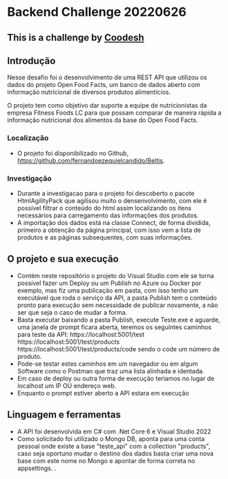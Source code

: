 # Backend Challenge 20220626  
## This is a challenge by [Coodesh](https://coodesh.com/)


## Introdução

Nesse desafio foi o desenvolvimento de uma REST API que utilizou os dados do projeto Open Food Facts, um banco de dados aberto com informação nutricional de diversos produtos alimentícios.

O projeto tem como objetivo dar suporte a equipe de nutricionistas da empresa Fitness Foods LC para que possam comparar de maneira rápida a informação nutricional dos alimentos da base do Open Food Facts.

### Localização 
 
- O projeto foi disponibilizado no Github, https://github.com/fernandoezequielcandido/Beltis.

### Investigação

- Durante a investigacao para o projeto foi descoberto o pacote HtmlAgilityPack que agilisou muito o densenvolvimento, com ele é possível filtrar o conteúdo do html assim localizando os itens necessários para carregamento das informações dos produtos.
- A importação dos dados está na classe Connect, de forma dividida, primeiro a obtenção da página principal, com isso vem a lista de produtos e as páginas subsequentes, com suas informações. 
## O projeto e sua execução

- Contém neste repositório o projeto do Visual Studio com ele se torna possível fazer um Deploy ou um Publish no Azure ou Docker por exemplo, mas fiz uma publicação em pasta, com isso tenho um executável que roda o serviço da API, a pasta Publish tem o conteúdo pronto para execução sem necessidade de publicar novamente, a não ser que seja o caso de mudar a forma. 
- Basta executar baixando a pasta Publish, execute Teste.exe e aguarde, uma janela de prompt ficara aberta, teremos os seguintes caminhos para teste da API:
https://localhost:5001/test
https://localhost:5001/test/products
https://localhost:5001/test/products/code sendo o code um número de produto.
- Pode-se testar estes caminhos em um navegador ou em algum Software como o Postman que traz uma lista alinhada e identada.
- Em caso de deploy ou outra forma de execução teriamos no lugar de localhost um IP OU endereço web. 
- Enquanto o prompt estiver aberto a API estara em execução
 
## Linguagem e ferramentas
- A API foi desenvolvida em C# com .Net Core 6 e Visual Studio 2022
- Como solicitado foi utilizado o Mongo DB, aponta para uma conta pessoal onde existe a base "teste_api" com a collection "products", caso seja oportuno mudar o destino dos dados basta criar uma nova base com este nome no Mongo e apontar de forma correta no appsettings. .

